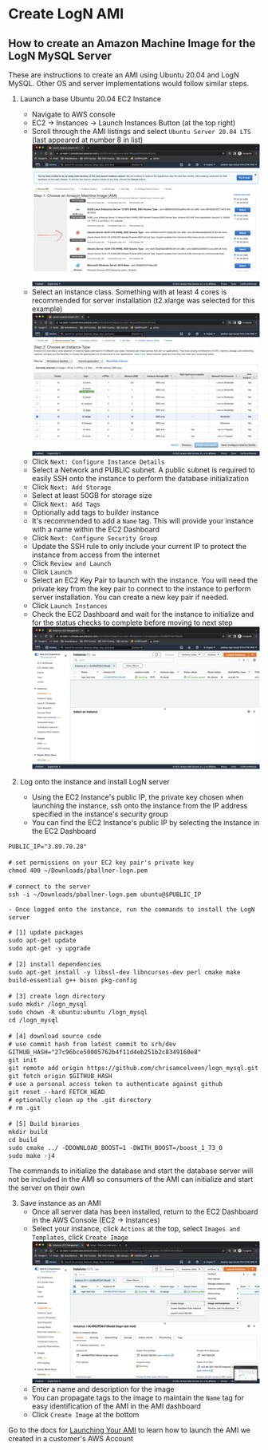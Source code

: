 # Create LogN AMI

## How to create an Amazon Machine Image for the LogN MySQL Server

These are instructions to create an AMI using Ubuntu 20.04 and LogN MySQL. Other OS and server implementations would follow similar steps.

1. Launch a base Ubuntu 20.04 EC2 Instance
    - Navigate to AWS console
    - EC2 -> Instances -> Launch Instances Button (at the top right)
    - Scroll through the AMI listings and select `Ubuntu Server 20.04 LTS` (last appeared at number 8 in list)
    ![Ubuntu Listing](./ami_images/ubuntu_listing.png)
    - Select an instance class. Something with at least 4 cores is recommended for server installation (t2.xlarge was selected for this example)
    ![Instance Class List](./ami_images/instance_class.png)
    - Click `Next: Configure Instance Details`
    - Select a Network and PUBLIC subnet. A public subnet is required to easily SSH onto the instance to perform the database initialization
    - Click `Next: Add Storage`
    - Select at least 50GB for storage size
    - Click `Next: Add Tags`
    - Optionally add tags to builder instance
    - It's recommended to add a `Name` tag. This will provide your instance with a name within the EC2 Dashboard
    - Click `Next: Configure Security Group`
    - Update the SSH rule to only include your current IP to protect the instance from access from the internet
    - Click `Review and Launch`
    - Click `Launch`
    - Select an EC2 Key Pair to launch with the instance. You will need the private key from the key pair to connect to the instance to perform server installation. You can create a new key pair if needed.
    - Click `Launch Instances`
    - Check the EC2 Dashboard and wait for the instance to initialize and for the status checks to complete before moving to next step
    ![EC2 Dashboard](./ami_images/ec2_dashboard.png)

2. Log onto the instance and install LogN server
    - Using the EC2 Instance's public IP, the private key chosen when launching the instance, ssh onto the instance from the IP address specified in the instance's security group
    - You can find the EC2 Instance's public IP by selecting the instance in the EC2 Dashboard
```
PUBLIC_IP="3.89.70.28"

# set permissions on your EC2 key pair's private key
chmod 400 ~/Downloads/pballner-logn.pem

# connect to the server
ssh -i ~/Downloads/pballner-logn.pem ubuntu@$PUBLIC_IP
```
    - Once logged onto the instance, run the commands to install the LogN server

```
# [1] update packages
sudo apt-get update
sudo apt-get -y upgrade

# [2] install dependencies
sudo apt-get install -y libssl-dev libncurses-dev perl cmake make build-essential g++ bison pkg-config

# [3] create logn directory
sudo mkdir /logn_mysql
sudo chown -R ubuntu:ubuntu /logn_mysql
cd /logn_mysql

# [4] download source code
# use commit hash from latest commit to srh/dev
GITHUB_HASH="27c96bce50005762b4f11d4eb251b2c8349160e8"
git init
git remote add origin https://github.com/chrisamcelveen/logn_mysql.git
git fetch origin $GITHUB_HASH
# use a personal access token to authenticate against github
git reset --hard FETCH_HEAD
# optionally clean up the .git directory
# rm .git

# [5] Build binaries
mkdir build
cd build
sudo cmake ../ -DDOWNLOAD_BOOST=1 -DWITH_BOOST=/boost_1_73_0
sudo make -j4
```

The commands to initialize the database and start the database server will not be included in the AMI so consumers of the AMI can initialize and start the server on their own

3. Save instance as an AMI
    - Once all server data has been installed, return to the EC2 Dashboard in the AWS Console (EC2 -> Instances)
    - Select your instance, click `Actions` at the top, select `Images and Templates`, click `Create Image`
    ![Create Image](./ami_images/create_ami.png)
    - Enter a name and description for the image
    - You can propagate tags to the image to maintain the `Name` tag for easy identification of the AMI in the AMI dashboard
    - Click `Create Image` at the bottom

Go to the docs for [Launching Your AMI](./launch_ami.md) to learn how to launch the AMI we created in a customer's AWS Account